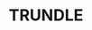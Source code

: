 ---
lastmod: '2025-04-06T06:05:20+00:00'
latitude: -32.915604
layout: suburb
longitude: 147.603587
postcode: '2875'
state: NSW
title: TRUNDLE
url: /nsw/trundle/
---